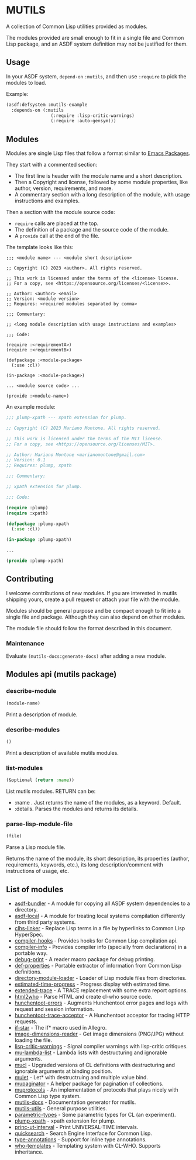 # MUTILS

A collection of Common Lisp utilities provided as modules.

The modules provided are small enough to fit in a single file and Common Lisp package, and an ASDF system definition may not be justified for them.

## Usage

In your ASDF system, `depend-on` `:mutils`, and then use `:require` to pick the modules to load.

Example:

```lisp
(asdf:defsystem :mutils-example
  :depends-on (:mutils 
                 (:require :lisp-critic-warnings)
                 (:require :auto-gensym)))
```

## Modules

Modules are single Lisp files that follow a format similar to [Emacs Packages](https://www.gnu.org/software/emacs/manual/html_node/elisp/Simple-Packages.html).

They start with a commented section:

* The first line is header with the module name and a short description.
* Then a Copyright and license, followed by some module properties, like author, version, requirements, and more.
* A commentary section with a long description of the module, with usage instructions and examples.

Then a section with the module source code:

* `require` calls are placed at the top.
* The definition of a package and the source code of the module.
* A `provide` call at the end of the file.

The template looks like this:

```
;;; <module name> --- <module short description>

;; Copyright (C) 2023 <author>. All rights reserved.

;; This work is licensed under the terms of the <license> license.  
;; For a copy, see <https://opensource.org/licenses/<license>>.

;; Author: <author> <email>
;; Version: <module version>
;; Requires: <required modules separated by comma>

;;; Commentary:

;; <long module description with usage instructions and examples>

;;; Code:

(require :<requirementA>)
(require :<requirementB>)

(defpackage :<module-package>
  (:use :cl))

(in-package :<module-package>)

... <module source code> ...

(provide :<module-name>)
```

An example module:

```lisp
;;; plump-xpath --- xpath extension for plump.

;; Copyright (C) 2023 Mariano Montone. All rights reserved.

;; This work is licensed under the terms of the MIT license.  
;; For a copy, see <https://opensource.org/licenses/MIT>.

;; Author: Mariano Montone <marianomontone@gmail.com>
;; Version: 0.1
;; Requires: plump, xpath

;;; Commentary:

;; xpath extension for plump.

;;; Code:

(require :plump)
(require :xpath)

(defpackage :plump-xpath
  (:use :cl))

(in-package :plump-xpath)

...

(provide :plump-xpath)
```

## Contributing

I welcome contributions of new modules. If you are interested in mutils shipping yours, create a pull request or attach your file with the module.

Modules should be general purpose and be compact enough to fit into a single file and package. Although they can also depend on other modules.

The module file should follow the format described in this document.

### Maintenance

Evaluate `(mutils-docs:generate-docs)` after adding a new module.

## Modules api (mutils package)

### describe-module

```lisp
(module-name)
```

Print a description of module.

### describe-modules

```lisp
()
```

Print a description of available mutils modules.

### list-modules

```lisp
(&optional (return :name))
```

List mutils modules.
RETURN can be:
- :name . Just returns the name of the modules, as a keyword. Default.
- :details. Parses the modules and returns its details.

### parse-lisp-module-file

```lisp
(file)
```

Parse a Lisp module file.

Returns the name of the module, its short description,
its properties (author, requirements, keywords, etc.),
its long description/comment with instructions of usage, etc.


## List of modules

* [asdf-bundler](docs/asdf-bundler.md) - A module for copying all ASDF system dependencies to a directory.
* [asdf-local](docs/asdf-local.md) - A module for treating local systems compilation differently from third party systems.
* [clhs-linker](docs/clhs-linker.md) - Replace Lisp terms in a file by hyperlinks to Common Lisp HyperSpec.
* [compiler-hooks](docs/compiler-hooks.md) - Provides hooks for Common Lisp compilation api.
* [compiler-info](docs/compiler-info.md) - Provides compiler info (specially from declarations) in a portable way.
* [debug-print](docs/debug-print.md) - A reader macro package for debug printing.
* [def-properties](docs/def-properties.md) - Portable extractor of information from Common Lisp definitions.
* [directory-module-loader](docs/directory-module-loader.md) - Loader of Lisp module files from directories.
* [estimated-time-progress](docs/estimated-time-progress.md) - Progress display with estimated time.
* [extended-trace](docs/extended-trace.md) - A TRACE replacement with some extra report options.
* [html2who](docs/html2who.md) - Parse HTML and create cl-who source code.
* [hunchentoot-errors](docs/hunchentoot-errors.md) - Augments Hunchentoot error pages and logs with request and session information.
* [hunchentoot-trace-acceptor](docs/hunchentoot-trace-acceptor.md) - A Hunchentoot acceptor for tracing HTTP requests.
* [if-star](docs/if-star.md) - The if* macro used in Allegro.
* [image-dimensions-reader](docs/image-dimensions-reader.md) - Get image dimensions (PNG/JPG) without loading the file.
* [lisp-critic-warnings](docs/lisp-critic-warnings.md) - Signal compiler warnings with lisp-critic critiques.
* [mu-lambda-list](docs/mu-lambda-list.md) - Lambda lists with destructuring and ignorable arguments.
* [mucl](docs/mucl.md) - Upgraded versions of CL definitions with destructuring and ignorable arguments at binding position.
* [mulet](docs/mulet.md) - Let* with destructruing and multiple value bind.
* [mupaginator](docs/mupaginator.md) - A helper package for pagination of collections.
* [muprotocols](docs/muprotocols.md) - An implementation of protocols that plays nicely with Common Lisp type system.
* [mutils-docs](docs/mutils-docs.md) - Documentation generator for mutils.
* [mutils-utils](docs/mutils-utils.md) - General purpose utilities.
* [parametric-types](docs/parametric-types.md) - Some parametric types for CL (an experiment).
* [plump-xpath](docs/plump-xpath.md) - xpath extension for plump.
* [princ-ut-interval](docs/princ-ut-interval.md) - Print UNIVERSAL-TIME intervals.
* [quicksearch](docs/quicksearch.md) - Search Engine Interface for Common Lisp.
* [type-annotations](docs/type-annotations.md) - Support for inline type annotations.
* [who-templates](docs/who-templates.md) - Templating system with CL-WHO. Supports inheritance.
